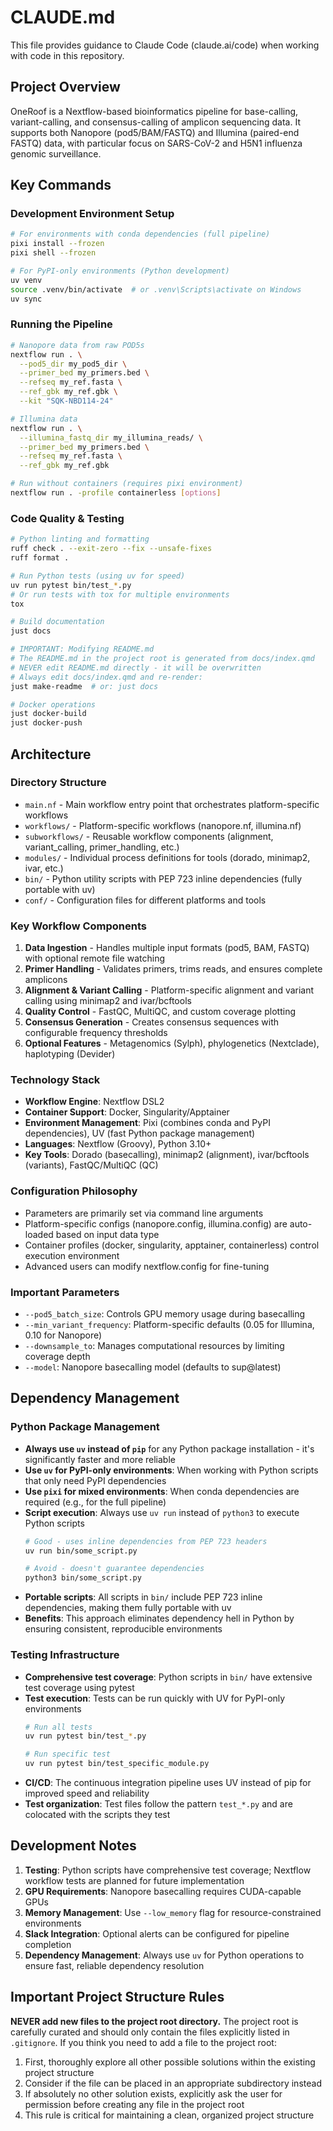 # CLAUDE.md

This file provides guidance to Claude Code (claude.ai/code) when working with code in this repository.

## Project Overview

OneRoof is a Nextflow-based bioinformatics pipeline for base-calling, variant-calling, and consensus-calling of amplicon sequencing data. It supports both Nanopore (pod5/BAM/FASTQ) and Illumina (paired-end FASTQ) data, with particular focus on SARS-CoV-2 and H5N1 influenza genomic surveillance.

## Key Commands

### Development Environment Setup
```bash
# For environments with conda dependencies (full pipeline)
pixi install --frozen
pixi shell --frozen

# For PyPI-only environments (Python development)
uv venv
source .venv/bin/activate  # or .venv\Scripts\activate on Windows
uv sync
```

### Running the Pipeline
```bash
# Nanopore data from raw POD5s
nextflow run . \
  --pod5_dir my_pod5_dir \
  --primer_bed my_primers.bed \
  --refseq my_ref.fasta \
  --ref_gbk my_ref.gbk \
  --kit "SQK-NBD114-24"

# Illumina data
nextflow run . \
  --illumina_fastq_dir my_illumina_reads/ \
  --primer_bed my_primers.bed \
  --refseq my_ref.fasta \
  --ref_gbk my_ref.gbk

# Run without containers (requires pixi environment)
nextflow run . -profile containerless [options]
```

### Code Quality & Testing
```bash
# Python linting and formatting
ruff check . --exit-zero --fix --unsafe-fixes
ruff format .

# Run Python tests (using uv for speed)
uv run pytest bin/test_*.py
# Or run tests with tox for multiple environments
tox

# Build documentation
just docs

# IMPORTANT: Modifying README.md
# The README.md in the project root is generated from docs/index.qmd
# NEVER edit README.md directly - it will be overwritten
# Always edit docs/index.qmd and re-render:
just make-readme  # or: just docs

# Docker operations
just docker-build
just docker-push
```

## Architecture

### Directory Structure
- `main.nf` - Main workflow entry point that orchestrates platform-specific workflows
- `workflows/` - Platform-specific workflows (nanopore.nf, illumina.nf)
- `subworkflows/` - Reusable workflow components (alignment, variant_calling, primer_handling, etc.)
- `modules/` - Individual process definitions for tools (dorado, minimap2, ivar, etc.)
- `bin/` - Python utility scripts with PEP 723 inline dependencies (fully portable with uv)
- `conf/` - Configuration files for different platforms and tools

### Key Workflow Components

1. **Data Ingestion** - Handles multiple input formats (pod5, BAM, FASTQ) with optional remote file watching
2. **Primer Handling** - Validates primers, trims reads, and ensures complete amplicons
3. **Alignment & Variant Calling** - Platform-specific alignment and variant calling using minimap2 and ivar/bcftools
4. **Quality Control** - FastQC, MultiQC, and custom coverage plotting
5. **Consensus Generation** - Creates consensus sequences with configurable frequency thresholds
6. **Optional Features** - Metagenomics (Sylph), phylogenetics (Nextclade), haplotyping (Devider)

### Technology Stack
- **Workflow Engine**: Nextflow DSL2
- **Container Support**: Docker, Singularity/Apptainer
- **Environment Management**: Pixi (combines conda and PyPI dependencies), UV (fast Python package management)
- **Languages**: Nextflow (Groovy), Python 3.10+
- **Key Tools**: Dorado (basecalling), minimap2 (alignment), ivar/bcftools (variants), FastQC/MultiQC (QC)

### Configuration Philosophy
- Parameters are primarily set via command line arguments
- Platform-specific configs (nanopore.config, illumina.config) are auto-loaded based on input data type
- Container profiles (docker, singularity, apptainer, containerless) control execution environment
- Advanced users can modify nextflow.config for fine-tuning

### Important Parameters
- `--pod5_batch_size`: Controls GPU memory usage during basecalling
- `--min_variant_frequency`: Platform-specific defaults (0.05 for Illumina, 0.10 for Nanopore)
- `--downsample_to`: Manages computational resources by limiting coverage depth
- `--model`: Nanopore basecalling model (defaults to sup@latest)

## Dependency Management

### Python Package Management
- **Always use `uv` instead of `pip`** for any Python package installation - it's significantly faster and more reliable
- **Use `uv` for PyPI-only environments**: When working with Python scripts that only need PyPI dependencies
- **Use `pixi` for mixed environments**: When conda dependencies are required (e.g., for the full pipeline)
- **Script execution**: Always use `uv run` instead of `python3` to execute Python scripts
  ```bash
  # Good - uses inline dependencies from PEP 723 headers
  uv run bin/some_script.py

  # Avoid - doesn't guarantee dependencies
  python3 bin/some_script.py
  ```
- **Portable scripts**: All scripts in `bin/` include PEP 723 inline dependencies, making them fully portable with uv
- **Benefits**: This approach eliminates dependency hell in Python by ensuring consistent, reproducible environments

### Testing Infrastructure
- **Comprehensive test coverage**: Python scripts in `bin/` have extensive test coverage using pytest
- **Test execution**: Tests can be run quickly with UV for PyPI-only environments
  ```bash
  # Run all tests
  uv run pytest bin/test_*.py

  # Run specific test
  uv run pytest bin/test_specific_module.py
  ```
- **CI/CD**: The continuous integration pipeline uses UV instead of pip for improved speed and reliability
- **Test organization**: Test files follow the pattern `test_*.py` and are colocated with the scripts they test

## Development Notes

1. **Testing**: Python scripts have comprehensive test coverage; Nextflow workflow tests are planned for future implementation
2. **GPU Requirements**: Nanopore basecalling requires CUDA-capable GPUs
3. **Memory Management**: Use `--low_memory` flag for resource-constrained environments
4. **Slack Integration**: Optional alerts can be configured for pipeline completion
5. **Dependency Management**: Always use `uv` for Python operations to ensure fast, reliable dependency resolution

## Important Project Structure Rules

**NEVER add new files to the project root directory.** The project root is carefully curated and should only contain the files explicitly listed in `.gitignore`. If you think you need to add a file to the project root:
1. First, thoroughly explore all other possible solutions within the existing project structure
2. Consider if the file can be placed in an appropriate subdirectory instead
3. If absolutely no other solution exists, explicitly ask the user for permission before creating any file in the project root
4. This rule is critical for maintaining a clean, organized project structure
